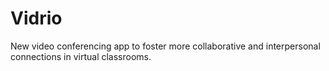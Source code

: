 # Vidrio

New video conferencing app to foster more collaborative and interpersonal connections in virtual classrooms. 

